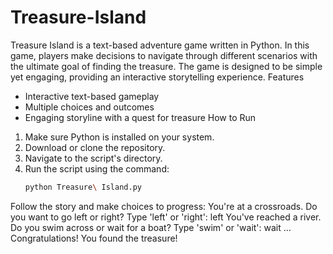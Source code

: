 # Treasure-Island
Treasure Island is a text-based adventure game written in Python. In this game, players make decisions to navigate through different scenarios with the ultimate goal of finding the treasure. The game is designed to be simple yet engaging, providing an interactive storytelling experience.
Features
- Interactive text-based gameplay
- Multiple choices and outcomes
- Engaging storyline with a quest for treasure
How to Run
1. Make sure Python is installed on your system.
2. Download or clone the repository.
3. Navigate to the script's directory.
4. Run the script using the command:
   ```bash
   python Treasure\ Island.py
Follow the story and make choices to progress:
You're at a crossroads. Do you want to go left or right?
Type 'left' or 'right': left
You've reached a river. Do you swim across or wait for a boat?
Type 'swim' or 'wait': wait
...
Congratulations! You found the treasure!
